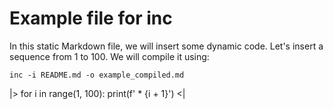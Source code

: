 # Example file for inc

In this static Markdown file, we will insert some dynamic code. Let's insert a sequence from 1 to 100. We will compile
it using:

```shell
inc -i README.md -o example_compiled.md
```

|>
for i in range(1, 100):
    print(f' * {i + 1}')
<|
